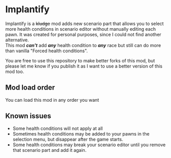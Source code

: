 # Implantify
 
Implantify is a ~~kludge~~ mod adds new scenario part that allows you to select more health conditions in scenario editor without manually editing each pawn. It was created for personal purposes, since I could not find another alternative.  
This mod ***can't*** add ***any*** health condition to ***any*** race but still can do more than vanilla "Forced health conditions".  
  
You are free to use this repository to make better forks of this mod, but please let me know if you publish it as I want to use a better version of this mod too.

## Mod load order
You can load this mod in any order you want

## Known issues
- Some health conditions will not apply at all
- Sometimes health conditions may be added to your pawns in the selection menu, but disappear after the game starts.
- Some health conditions may break your scenario editor until you remove that scenario part and add it again.